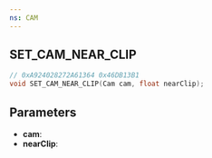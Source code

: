 ```yaml
---
ns: CAM
---
```

## SET_CAM_NEAR_CLIP

```c
// 0xA924028272A61364 0x46DB13B1
void SET_CAM_NEAR_CLIP(Cam cam, float nearClip);
```

## Parameters
* **cam**:
* **nearClip**:
